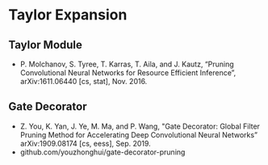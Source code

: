 # Taylor Expansion

## Taylor Module

* P. Molchanov, S. Tyree, T. Karras, T. Aila, and J. Kautz,
 “Pruning Convolutional Neural Networks for Resource Efficient Inference”,
 arXiv:1611.06440 [cs, stat], Nov. 2016.


## Gate Decorator

* Z. You, K. Yan, J. Ye, M. Ma, and P. Wang,
 "Gate Decorator: Global Filter Pruning Method for Accelerating Deep Convolutional Neural Networks” 
 arXiv:1909.08174 [cs, eess], Sep. 2019.
* github.com/youzhonghui/gate-decorator-pruning


